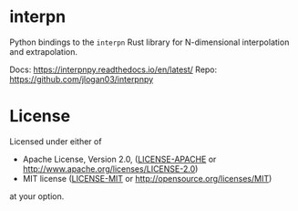 # interpn

Python bindings to the `interpn` Rust library for N-dimensional interpolation and extrapolation.

Docs: https://interpnpy.readthedocs.io/en/latest/
Repo: https://github.com/jlogan03/interpnpy

# License
Licensed under either of

- Apache License, Version 2.0, ([LICENSE-APACHE](LICENSE-APACHE) or http://www.apache.org/licenses/LICENSE-2.0)
- MIT license ([LICENSE-MIT](LICENSE-MIT) or http://opensource.org/licenses/MIT)

at your option.